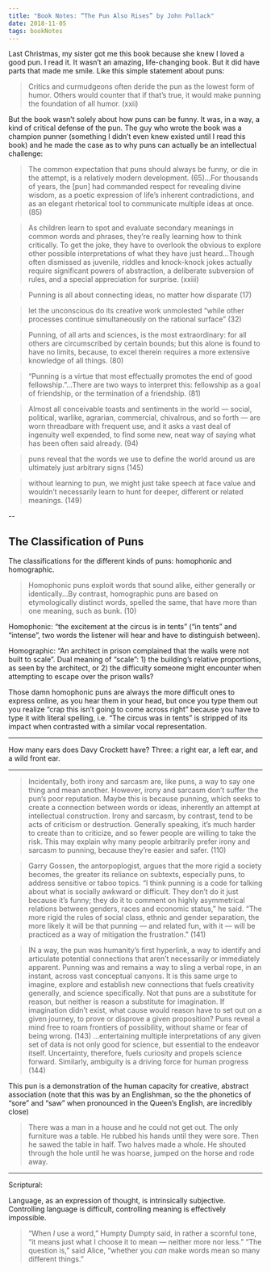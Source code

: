 ```yaml
---
title: "Book Notes: “The Pun Also Rises” by John Pollack"
date: 2018-11-05
tags: bookNotes
---
```


Last Christmas, my sister got me this book because she knew I loved a good pun. I read it. It wasn’t an amazing, life-changing book. But it did have parts that made me smile. Like this simple statement about puns:

> Critics and curmudgeons often deride the pun as the lowest form of humor. Others would counter that if that’s true, it would make punning the foundation of all humor. (xxii)

But the book wasn’t solely about how puns can be funny. It was, in a way, a kind of critical defense of the pun. The guy who wrote the book was a champion punner (something I didn’t even knew existed until I read this book) and he made the case as to why puns can actually be an intellectual challenge:

> The common expectation that puns  should always be funny, or die in the attempt, is a relatively modern development. (65)...For thousands of years, the [pun] had commanded respect for revealing divine wisdom, as a poetic expression of life’s inherent contradictions, and as an elegant rhetorical tool to communicate multiple ideas at once.(85)

> As children learn to spot and evaluate secondary meanings in common words and phrases, they’re really learning how to think critically. To get the joke, they have to overlook the obvious to explore other possible interpretations of what they have just heard...Though often dismissed as juvenile, riddles and knock-knock jokes actually require significant powers of abstraction, a deliberate subversion of rules, and a special appreciation for surprise. (xxiii)

> Punning is all about connecting ideas, no matter how disparate (17)
 
> let the unconscious do its creative work unmolested “while other processes continue simultaneously on the rational surface” (32)
 
> Punning, of all arts and sciences, is the most extraordinary: for all others are circumscribed by certain bounds; but this alone is found to have no limits, because, to excel therein requires a more extensive knowledge of all things. (80)

> “Punning is a virtue that most effectually promotes the end of good fellowship.”...There are two ways to interpret this: fellowship as a goal of friendship, or the termination of a friendship. (81)

> Almost all conceivable toasts and sentiments in the world — social, political, warlike, agrarian, commercial, chivalrous, and so forth — are worn threadbare with frequent use, and it asks a vast deal of ingenuity well expended, to find some new, neat way of saying what has been often said already. (94)

> puns reveal that the words we use to define the world around us are ultimately just arbitrary signs (145)

> without learning to pun, we might just take speech at face value and wouldn’t necessarily learn to hunt for deeper, different or related meanings. (149)
 
--

## The Classification of Puns
 
The classifications for the different kinds of puns: homophonic and homographic.
 
 > Homophonic puns exploit words that sound alike, either generally or identically...By contrast, homographic puns are based on etymologically distinct words, spelled the same, that have more than one meaning, such as bunk. (10)
 
Homophonic: “the excitement at the circus is in tents”
(“in tents” and “intense”, two words the listener will hear and have to distinguish between).

Homographic: “An architect in prison complained that the walls were not built to scale”. Dual meaning of “scale”: 1) the building’s relative proportions, as seen by the architect, or 2) the difficulty someone might encounter when attempting to escape over the prison walls?

Those damn homophonic puns are always the more difficult ones to express online, as you hear them in your head, but once you type them out you realize “crap this isn’t going to come across right” because you have to type it with literal spelling, i.e. “The circus was in tents” is stripped of its impact when contrasted with a similar vocal representation. 


---

How many ears does Davy Crockett have? Three: a right ear, a left ear, and a wild front ear. 

---

> Incidentally, both irony and sarcasm are, like puns, a way to say one thing and mean another. However, irony and sarcasm don’t suffer the pun’s poor reputation. Maybe this is because punning, which seeks to create a connection between words or ideas, inherently an attempt at intellectual construction. Irony and sarcasm, by contrast, tend to be acts of criticism or destruction. Generally speaking, it’s much harder to create than to criticize, and so fewer people are willing to take the risk. This may explain why many people arbitrarily prefer irony and sarcasm to punning, because they’re easier and safer. (110)


> Garry Gossen, the antorpoplogist, argues that the more rigid a society becomes, the greater its reliance on subtexts, especially puns, to address sensitive or taboo topics. “I think punning is a code for talking about what is socially awkward or difficult. They don’t do it just because it’s funny; they do it to comment on highly asymmetrical relations between genders, races and economic status,” he said. “The more rigid the rules of social class, ethnic and gender separation, the more likely it will be that punning — and related fun, with it — will be practiced as a way of mitigation the frustration.” (141)



> IN a way, the pun was humanity’s first hyperlink, a way to identify and articulate potential connections that aren’t necessarily or immediately apparent. Punning was and remains a way to sling a verbal rope, in an instant, across vast conceptual canyons. It is this same urge to imagine, explore and establish new connections that fuels creativity generally, and science specifically. Not that puns are a substitute for reason, but neither is reason a substitute for imagination. If imagination didn’t exist, what cause would reason have to set out on a given journey, to prove or disprove a given proposition? Puns reveal a mind free to roam frontiers of possibility, without shame or fear of being wrong. (143)
> ...entertaining multiple interpretations of any given set of data is not only good for science, but essential to the endeavor itself. Uncertainty, therefore, fuels curiosity and propels science forward. Similarly, ambiguity is a driving force for human progress (144)



This pun is a demonstration of the human capacity for creative, abstract association (note that this was by an Englishman, so the the phonetics of “sore” and “saw” when pronounced in the Queen’s English, are incredibly close)

> There was a man in a house and he could not get out. The only furniture was a table. He rubbed his hands until they were sore. Then he sawed the table in half. Two halves made a whole. He shouted through the hole until he was hoarse, jumped on the horse and rode away.


----

Scriptural:

Language, as an expression of thought, is intrinsically subjective. Controlling language is difficult, controlling meaning is effectively impossible. 

> “When *I* use a word,” Humpty Dumpty said, in rather a scornful tone, “it means just what I choose it to mean — neither more nor less.”
> “The question is,” said Alice, “whether you *can* make words mean so many different things.”